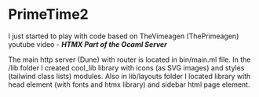 # PrimeTime2
I just started to play with code based on TheVimeagen (ThePrimeagen) youtube video  - ***HTMX Part of the Ocaml Server***

The main http server (Dune) with router is located in bin/main.ml file. In the /lib folder I created cool_lib library with icons (as SVG images) and styles (tailwind class lists) modules. Also in lib/layouts folder I located library with head element (with fonts and htmx library) and sidebar html page element.
